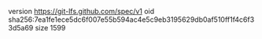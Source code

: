 version https://git-lfs.github.com/spec/v1
oid sha256:7ea1fe1ece5dc6f007e55b594ac4e5c9eb3195629db0af510ff1f4c6f33d5a69
size 1599

